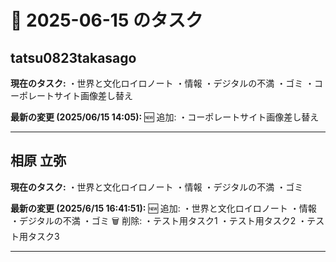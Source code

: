 # 📅 2025-06-15 のタスク

## tatsu0823takasago

**現在のタスク:**
・世界と文化ロイロノート
・情報
・デジタルの不満
・ゴミ
・コーポレートサイト画像差し替え

**最新の変更 (2025/06/15 14:05):**
🆕 追加:
・コーポレートサイト画像差し替え

---

## 相原 立弥

**現在のタスク:**
・世界と文化ロイロノート
・情報
・デジタルの不満
・ゴミ

**最新の変更 (2025/6/15 16:41:51):**
🆕 追加:
・世界と文化ロイロノート
・情報
・デジタルの不満
・ゴミ
🗑️ 削除:
・テスト用タスク1
・テスト用タスク2
・テスト用タスク3

---

